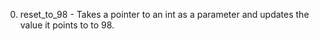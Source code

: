 0. reset_to_98 - Takes a pointer to an int as a parameter and updates the value it points to to 98.
